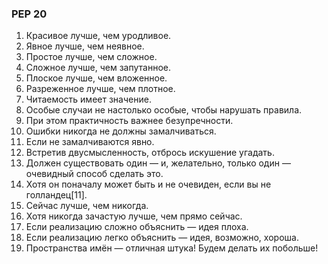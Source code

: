### PEP 20
1. Красивое лучше, чем уродливое.
1. Явное лучше, чем неявное.
1. Простое лучше, чем сложное.
1. Сложное лучше, чем запутанное.
1. Плоское лучше, чем вложенное.
1. Разреженное лучше, чем плотное.
1. Читаемость имеет значение.
1. Особые случаи не настолько особые, чтобы нарушать правила.
1. При этом практичность важнее безупречности.
1. Ошибки никогда не должны замалчиваться.
1. Если не замалчиваются явно.
1. Встретив двусмысленность, отбрось искушение угадать.
1. Должен существовать один — и, желательно, только один — очевидный способ сделать это.
1. Хотя он поначалу может быть и не очевиден, если вы не голландец[11].
1. Сейчас лучше, чем никогда.
1. Хотя никогда зачастую лучше, чем прямо сейчас.
1. Если реализацию сложно объяснить — идея плоха.
1. Если реализацию легко объяснить — идея, возможно, хороша.
1. Пространства имён — отличная штука! Будем делать их побольше!
